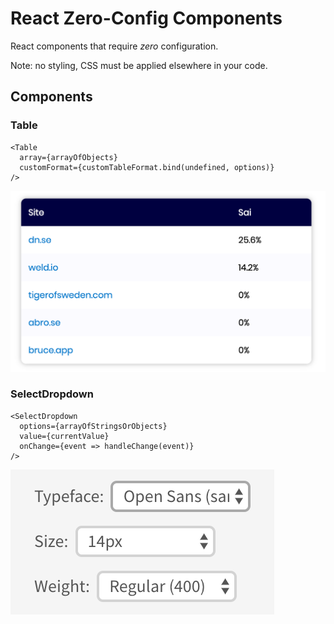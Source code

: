# React Zero-Config Components

React components that require _zero_ configuration.

Note: no styling, CSS must be applied elsewhere in your code.


## Components

### Table

    <Table
      array={arrayOfObjects}
      customFormat={customTableFormat.bind(undefined, options)}
    />

![Table](docs/Table.png)

### SelectDropdown

    <SelectDropdown
      options={arrayOfStringsOrObjects}
      value={currentValue}
      onChange={event => handleChange(event)}
    />

![SelectDropdown](docs/SelectDropdown.png)
